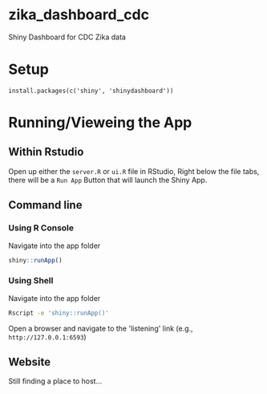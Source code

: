 # zika_dashboard_cdc
Shiny Dashboard for CDC Zika data

# Setup

`install.packages(c('shiny', 'shinydashboard'))`

# Running/Vieweing the App

## Within Rstudio

Open up either the `server.R` or `ui.R` file in RStudio,
Right below the file tabs, there will be a `Run App` Button that will launch the Shiny App.

## Command line

### Using R Console

Navigate into the app folder

```R
shiny::runApp()
```

### Using Shell

Navigate into the app folder

```bash
Rscript -e 'shiny::runApp()'
```

Open a browser and navigate to the 'listening' link (e.g., `http://127.0.0.1:6593`)

## Website

Still finding a place to host...
